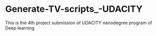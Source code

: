 # Generate-TV-scripts_-UDACITY
This is the 4th project submission of UDACITY nanodegree program of Deep learning
